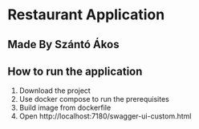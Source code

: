 # Restaurant Application
## Made By Szántó Ákos


## How to run the application
1. Download the project
2. Use docker compose to run the prerequisites
3. Build image from dockerfile
4. Open http://localhost:7180/swagger-ui-custom.html